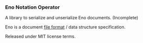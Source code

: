 
### Eno Notation Operator

A library to serialize and unserialize Eno documents. (Incomplete)

Eno is a document [file format](https://github.com/eno-lang/eno) / data structure specification.

Released under MIT license terms.
